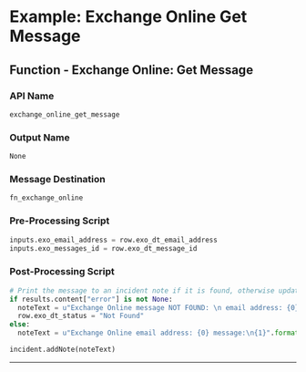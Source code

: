 <!--
    DO NOT MANUALLY EDIT THIS FILE
    THIS FILE IS AUTOMATICALLY GENERATED WITH resilient-circuits codegen
-->

# Example: Exchange Online Get Message

## Function - Exchange Online: Get Message

### API Name
`exchange_online_get_message`

### Output Name
`None`

### Message Destination
`fn_exchange_online`

### Pre-Processing Script
```python
inputs.exo_email_address = row.exo_dt_email_address
inputs.exo_messages_id = row.exo_dt_message_id
```

### Post-Processing Script
```python
# Print the message to an incident note if it is found, otherwise update the status as Not Found in the datatable.
if results.content["error"] is not None:
  noteText = u"Exchange Online message NOT FOUND: \n email address: {0}\n message ID: {1}\n{2}".format(results.inputs["exo_email_address"], results.inputs["exo_messages_id"], results.pretty_string)
  row.exo_dt_status = "Not Found"
else:
  noteText = u"Exchange Online email address: {0} message:\n{1}".format(results.inputs["exo_email_address"], results.pretty_string)

incident.addNote(noteText)
```

---

